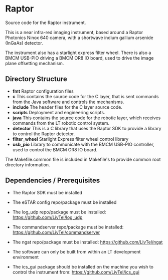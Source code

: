 # Raptor

Source code for the Raptor instrument.

This is a near infra-red imaging instrument, based around a Raptor Photonics Ninox 640 camera, with a shortwave indium gallium arsenide (InGaAs) detector.

The instrument also has a starlight express filter wheel. There is also a BMCM USB-PIO driving a BMCM OR8 IO board, used to drive the image plane offsetting mechanism.

## Directory Structure

* **fmt** Raptor configuration files
* **c** This contains the source code for the C layer, that is sent commands from the Java software and controls the mechanisms.
* **include** The header files for the C layer source code.
* **scripts** Deployment and engineering scripts.
* **java** This contains the source code for the robotic layer, which receives commands from the LT robotic control system.
* **detector** This is a C library that uses the Raptor SDK to provide a library to control the Raptor detector.
* **filter_wheel** Starlight Express filter wheel control library
* **usb_pio** Library to communicate with the BMCM USB-PIO controller, used to control the BMCM OR8 IO board.

The Makefile.common file is included in Makefile's to provide common root directory information.

## Dependencies / Prerequisites

* The Raptor SDK must be installed
* The eSTAR config repo/package must be installed
* The log_udp repo/package must be installed: https://github.com/LivTel/log_udp
* The commandserver repo/package must be installed: https://github.com/LivTel/commandserver
* The ngat repo/package must be installed: https://github.com/LivTel/ngat
* The software can only be built from within an LT development environment

* The ics_gui package should be installed on the machine you wish to control the instrument from: https://github.com/LivTel/ics_gui
